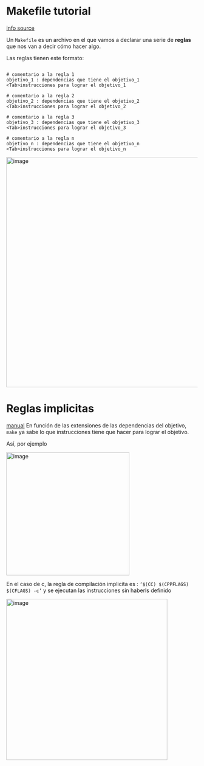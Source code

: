 # Makefile tutorial 
[info source](https://www.youtube.com/playlist?list=PLTd5ehIj0goOrqKZPvq1Np-8PUFcQSSm-)

Un `Makefile` es un archivo en el que vamos a declarar una serie de **reglas** que nos van a decir cómo hacer algo.

Las reglas tienen este formato:
```(makefile)

# comentario a la regla 1
objetivo_1 : dependencias que tiene el objetivo_1
<Tab>instrucciones para lograr el objetivo_1

# comentario a la regla 2
objetivo_2 : dependencias que tiene el objetivo_2
<Tab>instrucciones para lograr el objetivo_2

# comentario a la regla 3
objetivo_3 : dependencias que tiene el objetivo_3
<Tab>instrucciones para lograr el objetivo_3

# comentario a la regla n
objetivo_n : dependencias que tiene el objetivo_n
<Tab>instrucciones para lograr el objetivo_n

```

<img width="606" alt="image" src="https://github.com/luismiguelcasadodiaz/42_cursus/assets/19540140/e090f2c0-8a85-4614-a71b-e4489824f1dc">

# Reglas implicitas
[manual](https://www.gnu.org/software/make/manual/make.html#Implicit-Rules)
En función de las extensiones de las dependencias del objetivo, `make` ya sabe lo que instrucciones tiene que hacer para lograr el objetivo.

Así, por ejemplo

<img width="324" alt="image" src="https://github.com/luismiguelcasadodiaz/42_cursus/assets/19540140/b01e0634-5ebb-44a5-99f2-e3d27360b4ab">


En el caso de c, la regla de compilación implicita es :  `‘$(CC) $(CPPFLAGS) $(CFLAGS) -c’` y se ejecutan las instrucciones sin haberls definido

<img width="424" alt="image" src="https://github.com/luismiguelcasadodiaz/42_cursus/assets/19540140/3572dfaf-1dba-48ae-97dc-81b5bf344b6a">


